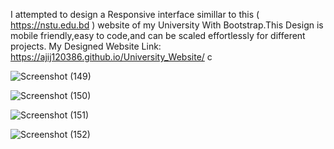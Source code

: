 I attempted to design a Responsive interface simillar to this ( https://nstu.edu.bd ) website of my University With Bootstrap.This Design is  mobile friendly,easy to code,and can be scaled effortlessly for different projects. My Designed Website Link: https://ajij120386.github.io/University_Website/
 c
 
![Screenshot (149)](https://github.com/Ajij120386/University_Website/assets/66430791/f143d1d7-08a2-4ba4-a551-4ce9e52a1db2)


![Screenshot (150)](https://github.com/Ajij120386/University_Website/assets/66430791/cffc083d-f3f6-4a8f-979b-d7d6fec7adcc)





![Screenshot (151)](https://github.com/Ajij120386/University_Website/assets/66430791/16c348cf-18e9-4ed9-8b4f-fb1346bd744c)


![Screenshot (152)](https://github.com/Ajij120386/University_Website/assets/66430791/63a085b0-32e8-404d-95ef-bd0f2dfb9145)
